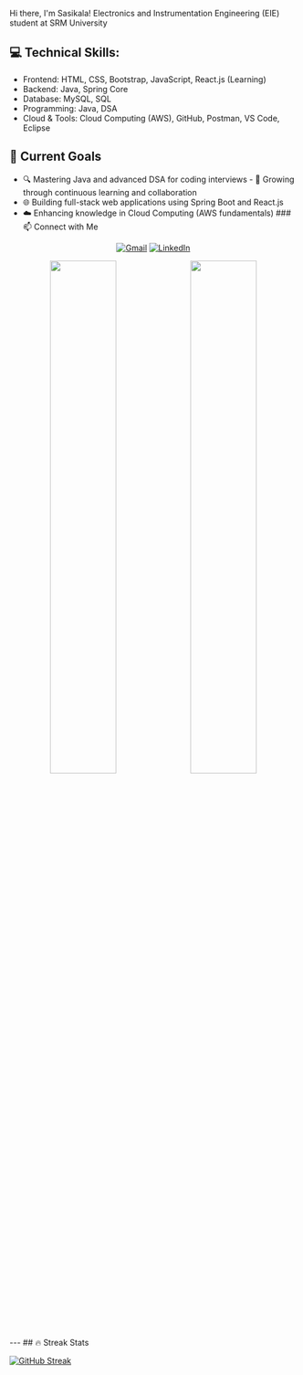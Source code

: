 
Hi there, I'm Sasikala! 
Electronics and Instrumentation Engineering (EIE) student at SRM University 
 ## 💻 Technical Skills:
- Frontend: HTML, CSS, Bootstrap, JavaScript, React.js (Learning)
- Backend: Java, Spring Core
- Database: MySQL, SQL
- Programming: Java, DSA
- Cloud & Tools: Cloud Computing (AWS), GitHub, Postman, VS Code, Eclipse
 ## 🎯 Current Goals

- 🔍 Mastering Java and advanced DSA for coding interviews - 🚀 Growing through continuous learning and collaboration 
- 🌐 Building full-stack web applications using Spring Boot and React.js
- ☁️ Enhancing knowledge in Cloud Computing (AWS fundamentals) ### 📫 Connect with Me

<p align="center">
  <a href="mailto:"madeshsasikala8@gmail.com"><img src="https://img.shields.io/badge/Email-D14836?style=for-the-badge&logo=gmail&logoColor=white" alt="Gmail"/></a> 
   <a href="https://www.linkedin.com/in/https://www.linkedin.com/in/sasikala-chandrasekaran-672279254/"><img src="https://img.shields.io/badge/LinkedIn-0077B5?style=for-the-badge&logo=linkedin&logoColor=white" alt="LinkedIn"/></a>
</p>

<p align="center">
  <img src="https://github-readme-stats.vercel.app/api?username=madeshsasikala&show_icons=true&theme=radical" width="48%"/> 
  <img src="https://github-readme-stats.vercel.app/api/top-langs/?username=madeshsasikala&layout=compact&theme=radical" width="48%"/> 
</p>
---
## 🔥 Streak Stats

[![GitHub Streak](https://github-readme-streak-stats.herokuapp.com?user=madeshsasikala)](https://git.io/streak-stats)
